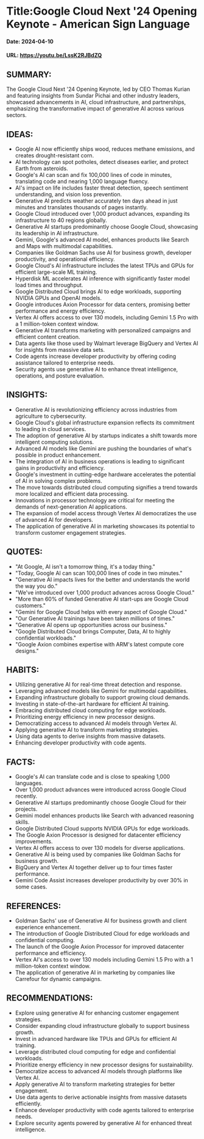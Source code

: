 # Title:Google Cloud Next '24 Opening Keynote - American Sign Language
#### Date: 2024-04-10
#### URL: https://youtu.be/LssK2RJBdZQ



## SUMMARY:

The Google Cloud Next '24 Opening Keynote, led by CEO Thomas Kurian and featuring insights from Sundar Pichai and other industry leaders, showcased advancements in AI, cloud infrastructure, and partnerships, emphasizing the transformative impact of generative AI across various sectors.

## IDEAS:

- Google AI now efficiently ships wood, reduces methane emissions, and creates drought-resistant corn.
- AI technology can spot potholes, detect diseases earlier, and protect Earth from asteroids.
- Google's AI can scan and fix 100,000 lines of code in minutes, translating code and nearing 1,000 language fluency.
- AI's impact on life includes faster threat detection, speech sentiment understanding, and vision loss prevention.
- Generative AI predicts weather accurately ten days ahead in just minutes and translates thousands of pages instantly.
- Google Cloud introduced over 1,000 product advances, expanding its infrastructure to 40 regions globally.
- Generative AI startups predominantly choose Google Cloud, showcasing its leadership in AI infrastructure.
- Gemini, Google's advanced AI model, enhances products like Search and Maps with multimodal capabilities.
- Companies like Goldman Sachs use AI for business growth, developer productivity, and operational efficiency.
- Google Cloud's AI infrastructure includes the latest TPUs and GPUs for efficient large-scale ML training.
- Hyperdisk ML accelerates AI inference with significantly faster model load times and throughput.
- Google Distributed Cloud brings AI to edge workloads, supporting NVIDIA GPUs and OpenAI models.
- Google introduces Axion Processor for data centers, promising better performance and energy efficiency.
- Vertex AI offers access to over 130 models, including Gemini 1.5 Pro with a 1 million-token context window.
- Generative AI transforms marketing with personalized campaigns and efficient content creation.
- Data agents like those used by Walmart leverage BigQuery and Vertex AI for insights from massive data sets.
- Code agents increase developer productivity by offering coding assistance tailored to enterprise needs.
- Security agents use generative AI to enhance threat intelligence, operations, and posture evaluation.

## INSIGHTS:

- Generative AI is revolutionizing efficiency across industries from agriculture to cybersecurity.
- Google Cloud's global infrastructure expansion reflects its commitment to leading in cloud services.
- The adoption of generative AI by startups indicates a shift towards more intelligent computing solutions.
- Advanced AI models like Gemini are pushing the boundaries of what's possible in product enhancement.
- The integration of AI in business operations is leading to significant gains in productivity and efficiency.
- Google's investment in cutting-edge hardware accelerates the potential of AI in solving complex problems.
- The move towards distributed cloud computing signifies a trend towards more localized and efficient data processing.
- Innovations in processor technology are critical for meeting the demands of next-generation AI applications.
- The expansion of model access through Vertex AI democratizes the use of advanced AI for developers.
- The application of generative AI in marketing showcases its potential to transform customer engagement strategies.

## QUOTES:

- "At Google, AI isn't a tomorrow thing, it's a today thing."
- "Today, Google AI can scan 100,000 lines of code in two minutes."
- "Generative AI impacts lives for the better and understands the world the way you do."
- "We've introduced over 1,000 product advances across Google Cloud."
- "More than 60% of funded Generative AI start-ups are Google Cloud customers."
- "Gemini for Google Cloud helps with every aspect of Google Cloud."
- "Our Generative AI trainings have been taken millions of times."
- "Generative AI opens up opportunities across our business."
- "Google Distributed Cloud brings Computer, Data, AI to highly confidential workloads."
- "Google Axion combines expertise with ARM's latest compute core designs."

## HABITS:

- Utilizing generative AI for real-time threat detection and response.
- Leveraging advanced models like Gemini for multimodal capabilities.
- Expanding infrastructure globally to support growing cloud demands.
- Investing in state-of-the-art hardware for efficient AI training.
- Embracing distributed cloud computing for edge workloads.
- Prioritizing energy efficiency in new processor designs.
- Democratizing access to advanced AI models through Vertex AI.
- Applying generative AI to transform marketing strategies.
- Using data agents to derive insights from massive datasets.
- Enhancing developer productivity with code agents.

## FACTS:

- Google's AI can translate code and is close to speaking 1,000 languages.
- Over 1,000 product advances were introduced across Google Cloud recently.
- Generative AI startups predominantly choose Google Cloud for their projects.
- Gemini model enhances products like Search with advanced reasoning skills.
- Google Distributed Cloud supports NVIDIA GPUs for edge workloads.
- The Google Axion Processor is designed for datacenter efficiency improvements.
- Vertex AI offers access to over 130 models for diverse applications.
- Generative AI is being used by companies like Goldman Sachs for business growth.
- BigQuery and Vertex AI together deliver up to four times faster performance.
- Gemini Code Assist increases developer productivity by over 30% in some cases.

## REFERENCES:

- Goldman Sachs' use of Generative AI for business growth and client experience enhancement.
- The introduction of Google Distributed Cloud for edge workloads and confidential computing.
- The launch of the Google Axion Processor for improved datacenter performance and efficiency.
- Vertex AI's access to over 130 models including Gemini 1.5 Pro with a 1 million-token context window.
- The application of generative AI in marketing by companies like Carrefour for dynamic campaigns.

## RECOMMENDATIONS:

- Explore using generative AI for enhancing customer engagement strategies.
- Consider expanding cloud infrastructure globally to support business growth.
- Invest in advanced hardware like TPUs and GPUs for efficient AI training.
- Leverage distributed cloud computing for edge and confidential workloads.
- Prioritize energy efficiency in new processor designs for sustainability.
- Democratize access to advanced AI models through platforms like Vertex AI.
- Apply generative AI to transform marketing strategies for better engagement.
- Use data agents to derive actionable insights from massive datasets efficiently.
- Enhance developer productivity with code agents tailored to enterprise needs.
- Explore security agents powered by generative AI for enhanced threat intelligence.